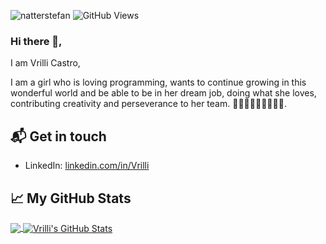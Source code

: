 ![natterstefan](https://res.cloudinary.com/vrilli/image/upload/w_1000,ar_16:9,c_fill,g_auto,e_sharpen/v1651690356/V_Vrilli_CASTRO_jhc7xj.png)
![GitHub Views](https://komarev.com/ghpvc/?username=Vrilli&color=ea97f0)

### Hi there 👋,

I am Vrilli Castro,

I am a girl who is loving programming, wants to continue growing in this wonderful world and be able to be in her dream job, doing what she loves, contributing creativity and perseverance to her team.  🤝💪🏾👩🏿‍💻👩🏿‍💻.

## 📬 Get in touch


- LinkedIn: [linkedin.com/in/Vrilli](https://www.linkedin.com/in/vrilli-castro-rodriguez-37584822a/)


## &#x1f4c8; My GitHub Stats

<a href="https://github.com/Villi">
  <img align="center" src="https://github-readme-stats.vercel.app/api/top-langs/?username=Vrilli&hide=java,html&title_color=ffffff&text_color=c9cacc&icon_color=2bbc8a&bg_color=1d1f21"/>
</a>

<a href="https://github.com/Vrilli">
  <img align="center" src="https://github-readme-stats.vercel.app/api?username=Vrilli&show_icons=true&line_height=27&count_private=true&title_color=ffffff&text_color=c9cacc&icon_color=2bbc8a&bg_color=1d1f21" alt="Vrilli's GitHub Stats" />
</a>


